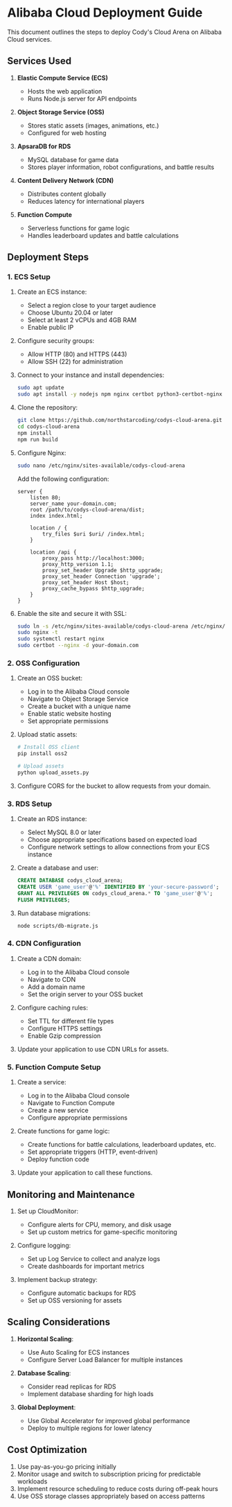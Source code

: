 # Alibaba Cloud Deployment Guide

This document outlines the steps to deploy Cody's Cloud Arena on Alibaba Cloud services.

## Services Used

1. **Elastic Compute Service (ECS)**
   - Hosts the web application
   - Runs Node.js server for API endpoints

2. **Object Storage Service (OSS)**
   - Stores static assets (images, animations, etc.)
   - Configured for web hosting

3. **ApsaraDB for RDS**
   - MySQL database for game data
   - Stores player information, robot configurations, and battle results

4. **Content Delivery Network (CDN)**
   - Distributes content globally
   - Reduces latency for international players

5. **Function Compute**
   - Serverless functions for game logic
   - Handles leaderboard updates and battle calculations

## Deployment Steps

### 1. ECS Setup

1. Create an ECS instance:
   - Select a region close to your target audience
   - Choose Ubuntu 20.04 or later
   - Select at least 2 vCPUs and 4GB RAM
   - Enable public IP

2. Configure security groups:
   - Allow HTTP (80) and HTTPS (443)
   - Allow SSH (22) for administration

3. Connect to your instance and install dependencies:
   ```bash
   sudo apt update
   sudo apt install -y nodejs npm nginx certbot python3-certbot-nginx
   ```

4. Clone the repository:
   ```bash
   git clone https://github.com/northstarcoding/codys-cloud-arena.git
   cd codys-cloud-arena
   npm install
   npm run build
   ```

5. Configure Nginx:
   ```bash
   sudo nano /etc/nginx/sites-available/codys-cloud-arena
   ```

   Add the following configuration:
   ```nginx
   server {
       listen 80;
       server_name your-domain.com;
       root /path/to/codys-cloud-arena/dist;
       index index.html;

       location / {
           try_files $uri $uri/ /index.html;
       }

       location /api {
           proxy_pass http://localhost:3000;
           proxy_http_version 1.1;
           proxy_set_header Upgrade $http_upgrade;
           proxy_set_header Connection 'upgrade';
           proxy_set_header Host $host;
           proxy_cache_bypass $http_upgrade;
       }
   }
   ```

6. Enable the site and secure it with SSL:
   ```bash
   sudo ln -s /etc/nginx/sites-available/codys-cloud-arena /etc/nginx/sites-enabled/
   sudo nginx -t
   sudo systemctl restart nginx
   sudo certbot --nginx -d your-domain.com
   ```

### 2. OSS Configuration

1. Create an OSS bucket:
   - Log in to the Alibaba Cloud console
   - Navigate to Object Storage Service
   - Create a bucket with a unique name
   - Enable static website hosting
   - Set appropriate permissions

2. Upload static assets:
   ```bash
   # Install OSS client
   pip install oss2

   # Upload assets
   python upload_assets.py
   ```

3. Configure CORS for the bucket to allow requests from your domain.

### 3. RDS Setup

1. Create an RDS instance:
   - Select MySQL 8.0 or later
   - Choose appropriate specifications based on expected load
   - Configure network settings to allow connections from your ECS instance

2. Create a database and user:
   ```sql
   CREATE DATABASE codys_cloud_arena;
   CREATE USER 'game_user'@'%' IDENTIFIED BY 'your-secure-password';
   GRANT ALL PRIVILEGES ON codys_cloud_arena.* TO 'game_user'@'%';
   FLUSH PRIVILEGES;
   ```

3. Run database migrations:
   ```bash
   node scripts/db-migrate.js
   ```

### 4. CDN Configuration

1. Create a CDN domain:
   - Log in to the Alibaba Cloud console
   - Navigate to CDN
   - Add a domain name
   - Set the origin server to your OSS bucket

2. Configure caching rules:
   - Set TTL for different file types
   - Configure HTTPS settings
   - Enable Gzip compression

3. Update your application to use CDN URLs for assets.

### 5. Function Compute Setup

1. Create a service:
   - Log in to the Alibaba Cloud console
   - Navigate to Function Compute
   - Create a new service
   - Configure appropriate permissions

2. Create functions for game logic:
   - Create functions for battle calculations, leaderboard updates, etc.
   - Set appropriate triggers (HTTP, event-driven)
   - Deploy function code

3. Update your application to call these functions.

## Monitoring and Maintenance

1. Set up CloudMonitor:
   - Configure alerts for CPU, memory, and disk usage
   - Set up custom metrics for game-specific monitoring

2. Configure logging:
   - Set up Log Service to collect and analyze logs
   - Create dashboards for important metrics

3. Implement backup strategy:
   - Configure automatic backups for RDS
   - Set up OSS versioning for assets

## Scaling Considerations

1. **Horizontal Scaling**:
   - Use Auto Scaling for ECS instances
   - Configure Server Load Balancer for multiple instances

2. **Database Scaling**:
   - Consider read replicas for RDS
   - Implement database sharding for high loads

3. **Global Deployment**:
   - Use Global Accelerator for improved global performance
   - Deploy to multiple regions for lower latency

## Cost Optimization

1. Use pay-as-you-go pricing initially
2. Monitor usage and switch to subscription pricing for predictable workloads
3. Implement resource scheduling to reduce costs during off-peak hours
4. Use OSS storage classes appropriately based on access patterns
